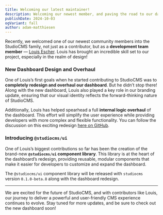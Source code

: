 ```yaml
---
title: Welcoming our latest maintainer!
description: Welcoming our newest member, and paving the road to our dashboard overhaul.
publishDate: 2024-10-03
ogVariant: fall
author: adam-matthiesen
---
```



Recently, we welcomed one of our newest community members into the StudioCMS family, not just as a contributor, but as a **development team member** — [Louis Escher](https://github.com/louisescher). Louis has brought an incredible skill set to our project, especially in the realm of design!

### New Dashboard Design and Overhaul

One of Louis’s first goals when he started contributing to StudioCMS was to **completely redesign and overhaul our dashboard**. But he didn’t stop there! Along with the new dashboard, Louis also played a key role in our branding update, ensuring that our visual identity reflects the forward-thinking nature of StudioCMS.

Additionally, Louis has helped spearhead a full **internal logic overhaul** of the dashboard. This effort will simplify the user experience while providing developers with more complex and flexible functionality. You can follow the discussion on this exciting redesign [here on GitHub](https://github.com/astrolicious/studiocms/discussions/294).

### Introducing `@studiocms/ui`

One of Louis’s biggest contributions so far has been the creation of the brand-new **`@studiocms/ui` component library**. This library is at the heart of the dashboard’s redesign, providing reusable, modular components that make it easier for developers to customize and expand the dashboard. 

The `@studiocms/ui` component library will be released with `studiocms` version `0.1.0-beta.8` along with the dashboard redesign.

---

We are excited for the future of StudioCMS, and with contributors like Louis, our journey to deliver a powerful and user-friendly CMS experience continues to evolve. Stay tuned for more updates, and be sure to check out the new dashboard soon!
